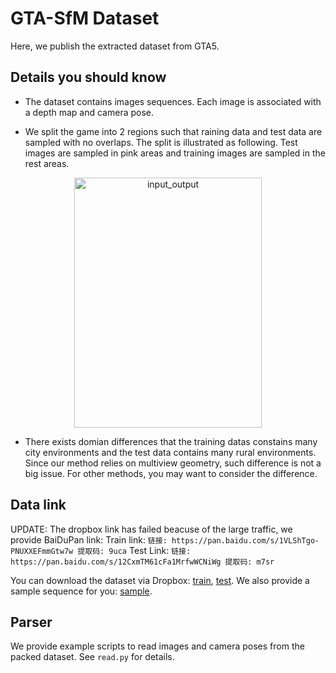 # GTA-SfM Dataset

Here, we publish the extracted dataset from GTA5.

## Details you should know

* The dataset contains images sequences. Each image is associated with a depth map and camera pose.

* We split the game into 2 regions such that raining data and test data are sampled with no overlaps. The split is illustrated as following. Test images are sampled in pink areas and training images are sampled in the rest areas.

<p align="center">
<img src="../fig/gta_map.png" alt="input_output" width = "300" height = "400">
</p>

* There exists domian differences that the training datas constains many city environments and the test data contains many rural environments. Since our method relies on multiview geometry, such difference is not a big issue. For other methods, you may want to consider the difference.

## Data link

UPDATE: The dropbox link has failed beacuse of the large traffic, we provide BaiDuPan link:
Train link: ```链接: https://pan.baidu.com/s/1VLShTgo-PNUXXEFmmGtw7w 提取码: 9uca```
Test Link: ```链接: https://pan.baidu.com/s/12CxmTM61cFa1MrfwWCNiWg 提取码: m7sr```

You can download the dataset via Dropbox: [train](https://www.dropbox.com/sh/qthq0sume2e618n/AADc2_V_w1WZhxkhATMxq_xSa?dl=0), [test](https://www.dropbox.com/s/2k4tbmuragjg5bk/test.tar?dl=0). We also provide a sample sequence for you: [sample](https://www.dropbox.com/s/71mq9inzqg254u3/20190124_203632.hdf5?dl=0).

## Parser

We provide example scripts to read images and camera poses from the packed dataset. See ```read.py``` for details.

